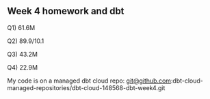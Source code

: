 ## Week 4 homework and dbt
Q1)
61.6M

Q2)
89.9/10.1

Q3)
43.2M

Q4)
22.9M

My code is on a managed dbt cloud repo:
git@github.com:dbt-cloud-managed-repositories/dbt-cloud-148568-dbt-week4.git
